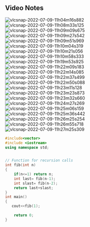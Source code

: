 ## Video Notes

![vlcsnap-2022-07-09-11h04m16s882](https://user-images.githubusercontent.com/37560890/178093722-73a1bfef-4105-46bd-873f-efb2c24ca214.png)
![vlcsnap-2022-07-09-11h08m33s125](https://user-images.githubusercontent.com/37560890/178093725-a9e943d9-661a-40a0-9f79-e5b56997984b.png)
![vlcsnap-2022-07-09-11h09m09s675](https://user-images.githubusercontent.com/37560890/178093726-089c4cdd-32d2-4694-85d2-945f2d8b6ebd.png)
![vlcsnap-2022-07-09-11h09m27s542](https://user-images.githubusercontent.com/37560890/178093728-57e9519a-c0e2-4d41-8ba5-3cc4ba1ba782.png)
![vlcsnap-2022-07-09-11h09m51s969](https://user-images.githubusercontent.com/37560890/178093729-d0bc9c24-632e-4594-b07d-f06346312a99.png)
![vlcsnap-2022-07-09-11h10m04s319](https://user-images.githubusercontent.com/37560890/178093730-3c810767-7dc9-43b2-b6fa-1b66bbab87d4.png)
![vlcsnap-2022-07-09-11h10m21s056](https://user-images.githubusercontent.com/37560890/178093731-757a541f-3f25-4678-bb48-935787045350.png)
![vlcsnap-2022-07-09-11h10m58s333](https://user-images.githubusercontent.com/37560890/178093733-6a84e24c-0422-4a1f-917f-5f4a1fa54de9.png)
![vlcsnap-2022-07-09-11h19m53s925](https://user-images.githubusercontent.com/37560890/178093735-dedf53a2-be54-4efc-91d7-c862a5cd2ea7.png)
![vlcsnap-2022-07-09-11h22m09s183](https://user-images.githubusercontent.com/37560890/178093736-b62622fb-2bc3-454c-ab93-5aa2a7ba1e57.png)
![vlcsnap-2022-07-09-11h22m14s085](https://user-images.githubusercontent.com/37560890/178093738-974fe3b0-83cd-40fe-a68f-b6cad959cc03.png)
![vlcsnap-2022-07-09-11h22m37s499](https://user-images.githubusercontent.com/37560890/178093739-cae1f00f-a8ca-4b09-8899-e2ac5c538f15.png)
![vlcsnap-2022-07-09-11h22m50s088](https://user-images.githubusercontent.com/37560890/178093740-32d8a608-dd40-4ed7-9dc5-024aed9a9411.png)
![vlcsnap-2022-07-09-11h23m11s128](https://user-images.githubusercontent.com/37560890/178093741-579e3e6e-1683-4f5d-8fe4-562fec77b936.png)
![vlcsnap-2022-07-09-11h23m23s873](https://user-images.githubusercontent.com/37560890/178093744-64709909-6fba-495a-bbb3-0eb676241ce0.png)
![vlcsnap-2022-07-09-11h23m32s660](https://user-images.githubusercontent.com/37560890/178093746-f20bf619-c36e-49fc-b31e-268c325abed1.png)
![vlcsnap-2022-07-09-11h24m27s269](https://user-images.githubusercontent.com/37560890/178093747-c06ec1f6-6146-4616-8788-f59ef52f87d2.png)
![vlcsnap-2022-07-09-11h25m06s159](https://user-images.githubusercontent.com/37560890/178093748-75932fd7-ecc7-4257-92f9-9fe2e1c1ba40.png)
![vlcsnap-2022-07-09-11h25m36s442](https://user-images.githubusercontent.com/37560890/178093749-3cf01d22-2555-4304-84b8-e891fff72923.png)
![vlcsnap-2022-07-09-11h26m25s254](https://user-images.githubusercontent.com/37560890/178093751-aa4b352f-dec6-49a7-9896-13239ccdbd43.png)
![vlcsnap-2022-07-09-11h26m55s718](https://user-images.githubusercontent.com/37560890/178093753-117421af-5921-4ea4-af1d-e0a5ffc663a0.png)
![vlcsnap-2022-07-09-11h27m25s309](https://user-images.githubusercontent.com/37560890/178093754-cd0dacad-c6ef-4b21-97b7-6b30f071d502.png)


```cpp
#include<vector>
#include <iostream>
using namespace std;


// Function for recursion calls
int fib(int n)
{
    if(n<=1) return n;
    int last= fib(n-1);
    int slast= fib(n-2);
    return last+slast;
}
int main()
{
   cout<<fib(1);
    
    return 0;
}

```
